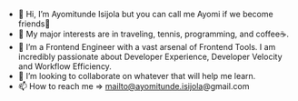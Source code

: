 - 👋 Hi, I’m Ayomitunde Isijola but you can call me Ayomi if we become friends🙂
- 👀 My major interests are in traveling, tennis, programming, and coffee☕️.
- 🌱 I’m a Frontend Engineer with a vast arsenal of Frontend Tools. I am incredibly passionate about Developer Experience, Developer Velocity and Workflow Efficiency.
- 💞️ I’m looking to collaborate on whatever that will help me learn. 
- 📫 How to reach me => mailto@ayomitunde.isijola@gmail.com

<!---
iAyomi/iAyomi is a ✨ special ✨ repository because its `README.md` (this file) appears on your GitHub profile.
You can click the Preview link to take a look at your changes.
--->
